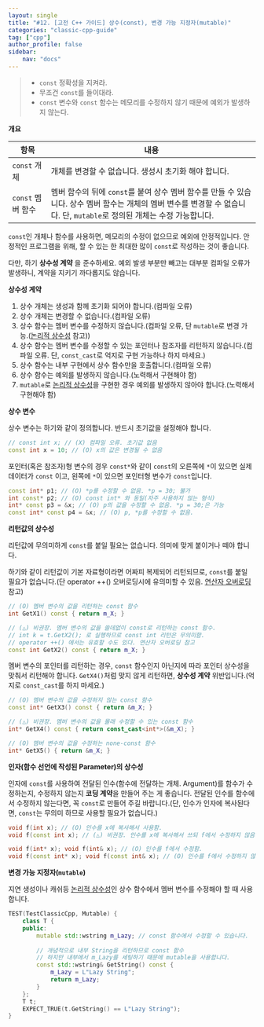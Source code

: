 ```yaml
---
layout: single
title: "#12. [고전 C++ 가이드] 상수(const), 변경 가능 지정자(mutable)"
categories: "classic-cpp-guide"
tag: ["cpp"]
author_profile: false
sidebar: 
    nav: "docs"
---
```


> * `const` 정확성을 지켜라.
> * 무조건 `const`를 들이대라.
> * `const` 변수와 `const` 함수는 메모리를 수정하지 않기 때문에 예외가 발생하지 않는다.

**개요**

|항목|내용|
|--|--|
|`const` 개체|개체를 변경할 수 없습니다. 생성시 초기화 해야 합니다.|
|`const` 멤버 함수|멤버 함수의 뒤에 `const`를 붙여 상수 멤버 함수를 만들 수 있습니다. 상수 멤버 함수는 개체의 멤버 변수를 변경할 수 없습니다. 단, `mutable`로 정의된 개체는 수정 가능합니다.|

`const`인 개체나 함수를 사용하면, 메모리의 수정이 없으므로 예외에 안정적입니다. 안정적인 프로그램을 위해, 할 수 있는 한 최대한 많이 `const`로 작성하는 것이 좋습니다.

다만, 하기 **상수성 계약** 을 준수하세요. 예외 발생 부분만 빼고는 대부분 컴파일 오류가 발생하니, 계약을 지키기 까다롭지도 않습니다.

**상수성 계약**

1. 상수 개체는 생성과 함께 초기화 되어야 합니다.(컴파일 오류)
2. 상수 개체는 변경할 수 없습니다.(컴파일 오류)
3. 상수 함수는 멤버 변수를 수정하지 않습니다.(컴파일 오류, 단 `mutable`로 변경 가능.([논리적 상수성](https://tango1202.github.io/classic-cpp-oop/classic-cpp-oop-mutable/) 참고))
4. 상수 함수는 멤버 변수를 수정할 수 있는 포인터나 참조자를 리턴하지 않습니다.(컴파일 오류. 단, `const_cast`로 억지로 구현 가능하나 하지 마세요.)
5. 상수 함수는 내부 구현에서 상수 함수만을 호출합니다.(컴파일 오류)
6. 상수 함수는 예외를 발생하지 않습니다.(노력해서 구현해야 함)
7. `mutable`로 [논리적 상수성](https://tango1202.github.io/classic-cpp-oop/classic-cpp-oop-mutable/)을 구현한 경우 예외를 발생하지 않아야 합니다.(노력해서 구현해야 함)

**상수 변수**

상수 변수는 하기와 같이 정의합니다. 반드시 초기값을 설정해야 합니다. 

```cpp
// const int x; // (X) 컴파일 오류. 초기값 없음
const int x = 10; // (O) x의 값은 변경될 수 없음
```

포인터(혹은 참조자)형 변수의 경우 `const*`와 같이 `const`의 오른쪽에 `*`이 있으면 실제 데이터가 `const` 이고, 왼쪽에 `*`이 있으면 포인터형 변수가 `const`입니다.

```cpp
const int* p1; // (O) *p를 수정할 수 없음. *p = 30; 불가
int const* p2; // (O) const int* 와 동일(자주 사용하지 않는 형식)
int* const p3 = &x; // (O) p의 값을 수정할 수 없음. *p = 30;은 가능
const int* const p4 = &x; // (O) p, *p를 수정할 수 없음.
```

**리턴값의 상수성**

리턴값에 무의미하게 `const`를 붙일 필요는 없습니다. 의미에 맞게 붙이거나 떼야 합니다.

하기와 같이 리턴값이 기본 자료형이라면 어짜피 복제되어 리턴되므로, `const`를 붙일 필요가 없습니다.(단 operator ++() 오버로딩시에 유의미할 수 있음. [연산자 오버로딩](https://tango1202.github.io/classic-cpp-oop/classic-cpp-oop-operator-overloading/) 참고)

```cpp
// (O) 멤버 변수의 값을 리턴하는 const 함수
int GetX1() const { return m_X; } 

// (△) 비권장. 멤버 변수의 값을 쓸데없이 const로 리턴하는 const 함수. 
// int k = t.GetX2(); 로 실행하므로 const int 리턴은 무의미함. 
// operator ++() 에서는 유효할 수도 있다. 연산자 오버로딩 참고
const int GetX2() const { return m_X; } 
```

멤버 변수의 포인터를 리턴하는 경우, `const` 함수인지 아닌지에 따라 포인터 상수성을 맞춰서 리턴해야 합니다. `GetX4()`처럼 맞지 않게 리턴하면, **상수성 계약** 위반입니다.(억지로 `const_cast`를 하지 마세요.)

```cpp
// (O) 멤버 변수의 값을 수정하지 않는 const 함수
const int* GetX3() const { return &m_X; }    

// (△) 비권장. 멤버 변수의 값을 몰래 수정할 수 있는 const 함수
int* GetX4() const { return const_cast<int*>(&m_X); }

// (O) 맴버 변수의 값을 수정하는 none-const 함수      
int* GetX5() { return &m_X; } 	                        
```

**인자(함수 선언에 작성된 Parameter)의 상수성**

인자에 `const`를 사용하여 전달된 인수(함수에 전달하는 개체. Argument)를 함수가 수정하는지, 수정하지 않는지 **코딩 계약**을 만들어 주는 게 좋습니다. 전달된 인수를 함수에서 수정하지 않는다면, 꼭 `const`로 만들어 주길 바랍니다.(단, 인수가 인자에 복사된다면, `const`는 무의미 하므로 사용할 필요가 없습니다.)

```cpp
void f(int x); // (O) 인수를 x에 복사해서 사용함.
void f(const int x); // (△) 비권장. 인수를 x에 복사해서 쓰되 f에서 수정하지 않음. 호출하는 쪽에선 무의미

void f(int* x); void f(int& x); // (O) 인수를 f에서 수정함.
void f(const int* x); void f(const int& x); // (O) 인수를 f에서 수정하지 않음.  
```

**변경 가능 지정자(`mutable`)**

지연 생성이나 캐쉬등 [논리적 상수성](https://tango1202.github.io/classic-cpp-oop/classic-cpp-oop-mutable/)인 상수 함수에서 멤버 변수를 수정해야 할 때 사용합니다.

```cpp
TEST(TestClassicCpp, Mutable) {
    class T {
    public:
        mutable std::wstring m_Lazy; // const 함수에서 수정할 수 있습니다.
        
        // 개념적으로 내부 String을 리턴하므로 const 함수
        // 하지만 내부에서 m_Lazy를 세팅하기 때문에 mutable을 사용합니다.
        const std::wstring& GetString() const {
            m_Lazy = L"Lazy String";
            return m_Lazy;
        }
    };
    T t;
    EXPECT_TRUE(t.GetString() == L"Lazy String");
}
```
